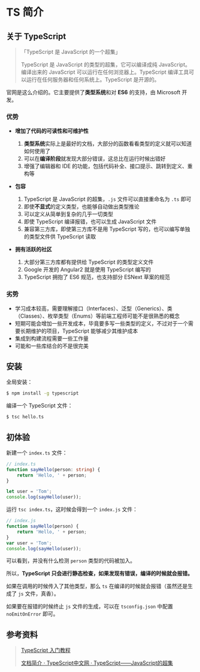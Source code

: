 # TS 简介

## 关于 TypeScript

>「TypeScript 是 JavaScript 的一个超集」
>
> TypeScript 是 JavaScript 的类型的超集，它可以编译成纯 JavaScript。编译出来的 JavaScript 可以运行在任何浏览器上。TypeScript 编译工具可以运行在任何服务器和任何系统上。TypeScript 是开源的。

官网是这么介绍的。它主要提供了**类型系统**和对 **ES6** 的支持，由 Microsoft 开发。

### 优势

- **增加了代码的可读性和可维护性**

    1. **类型系统**实际上是最好的文档，大部分的函数看看类型的定义就可以知道如何使用了
    2. 可以在**编译阶段**就发现大部分错误，这总比在运行时候出错好
    3. 增强了编辑器和 IDE 的功能，包括代码补全、接口提示、跳转到定义、重构等

- **包容**

    1. TypeScript 是 JavaScript 的超集，`.js` 文件可以直接重命名为 `.ts` 即可
    2. 即使**不显式**的定义类型，也能够自动做出类型推论
    3. 可以定义从简单到复杂的几乎一切类型
    4. 即使 TypeScript 编译报错，也可以生成 JavaScript 文件
    5. 兼容第三方库，即使第三方库不是用 TypeScript 写的，也可以编写单独的类型文件供 TypeScript 读取

- **拥有活跃的社区**

    1. 大部分第三方库都有提供给 TypeScript 的类型定义文件
    2. Google 开发的 Angular2 就是使用 TypeScript 编写的
    3. TypeScript 拥抱了 ES6 规范，也支持部分 ESNext 草案的规范

### 劣势

- 学习成本较高，需要理解接口（Interfaces）、泛型（Generics）、类（Classes）、枚举类型（Enums）等前端工程师可能不是很熟悉的概念
- 短期可能会增加一些开发成本，毕竟要多写一些类型的定义，不过对于一个需要长期维护的项目，TypeScript 能够减少其维护成本
- 集成到构建流程需要一些工作量
- 可能和一些库结合的不是很完美

## 安装

全局安装：

```bash
$ npm install -g typescript
```

编译一个 TypeScript 文件：

```bash
$ tsc hello.ts
```

## 初体验

新建一个 `index.ts` 文件：

```ts
// index.ts
function sayHello(person: string) {
    return 'Hello, ' + person;
}

let user = 'Tom';
console.log(sayHello(user));
```

运行 `tsc index.ts`，这时候会得到一个 `index.js` 文件：

```js
// index.js
function sayHello(person) {
    return 'Hello, ' + person;
}
var user = 'Tom';
console.log(sayHello(user));
```

可以看到，并没有什么检测 `person` 类型的代码被加入。

所以，**TypeScript 只会进行静态检查，如果发现有错误，编译的时候就会报错。**

如果在调用的时候传入了其他类型，那么 `ts` 在编译的时候就会报错（虽然还是生成了 `js` 文件，真香）。

如果要在报错的时候终止 `js` 文件的生成，可以在 `tsconfig.json` 中配置 `noEmitOnError` 即可。

## 参考资料

> [TypeScript 入门教程](https://ts.xcatliu.com/)
> 
> [文档简介 · TypeScript中文网 · TypeScript——JavaScript的超集](https://www.tslang.cn/docs/home.html)